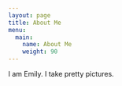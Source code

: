 ```yaml
---
layout: page
title: About Me
menu:
  main:
    name: About Me
    weight: 90
---
```


I am Emily. I take pretty pictures.
